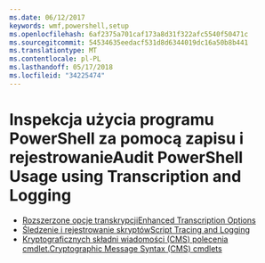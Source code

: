 ```yaml
---
ms.date: 06/12/2017
keywords: wmf,powershell,setup
ms.openlocfilehash: 6af2375a701caf173a8d31f322afc5540f50471c
ms.sourcegitcommit: 54534635eedacf531d8d6344019dc16a50b8b441
ms.translationtype: MT
ms.contentlocale: pl-PL
ms.lasthandoff: 05/17/2018
ms.locfileid: "34225474"
---
```

# <a name="audit-powershell-usage-using-transcription-and-logging"></a><span data-ttu-id="c890a-102">Inspekcja użycia programu PowerShell za pomocą zapisu i rejestrowanie</span><span class="sxs-lookup"><span data-stu-id="c890a-102">Audit PowerShell Usage using Transcription and Logging</span></span>

- [<span data-ttu-id="c890a-103">Rozszerzone opcje transkrypcji</span><span class="sxs-lookup"><span data-stu-id="c890a-103">Enhanced Transcription Options</span></span>](audit_transcript.md)
- [<span data-ttu-id="c890a-104">Śledzenie i rejestrowanie skryptów</span><span class="sxs-lookup"><span data-stu-id="c890a-104">Script Tracing and Logging</span></span>](audit_script.md)
- [<span data-ttu-id="c890a-105">Kryptograficznych składni wiadomości (CMS) polecenia cmdlet.</span><span class="sxs-lookup"><span data-stu-id="c890a-105">Cryptographic Message Syntax (CMS) cmdlets</span></span>](audit_cms.md)
